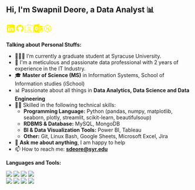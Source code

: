 <!-- Your title -->
## Hi, I'm Swapnil Deore, a Data Analyst :bar_chart:

<!-- Your badges
You can use the website to generate badges: https://shields.io/
-->

[<img align="left" alt="LinkedIn" width="25px" src="https://github.com/Swapppyy/Swapppyy/blob/main/linkedin.png" />](https://www.linkedin.com/in/swapnildeore/)
[<img align="left" alt="GitHub" width="25px" src="https://github.com/Swapppyy/Swapppyy/blob/main/Gitic.png" />](https://github.com/Swapppyy/)
[<img align="left" alt="My Portfolio" width="25px" src="https://github.com/Swapppyy/Swapppyy/blob/main/pf.png" />](https://example.com/)
[<img align="left" alt="Outlook" width="25px" src="https://github.com/Swapppyy/Swapppyy/blob/main/outlook.png" />](mailto:sdeore@syr.edu)
[<img align="left" alt="Hackerrank" width="25px" src="https://github.com/Swapppyy/Swapppyy/blob/main/hack.png" />](https://www.hackerrank.com/swap_deo15/)




<br>
<br>

<!-- Talking about you -->
**Talking about Personal Stuffs:**

<!-- Any image aligned to the right. Beware the width -->

- 👨🏽‍💻 I’m currently a graduate student at Syracuse University.
- 🧑 I'm a meticulous and passionate data professional with 2 years of experience in the IT Industry.
- 🎓 **Master of Science (MS)** in Information Systems, School of Information studies (iSchool)
- 📊 Passionate about all things in **Data Analytics, Data Science and Data Engineering**
- 💪🏽 Skilled in the following technical skills:
  * **Programming Language:** Python (pandas, numpy, matplotlib, seaborn, plotly, streamlit, scikit-learn, beautifulsoup)
  * **RDBMS & Database:** MySQL, MongoDB
  * **BI & Data Visualization Tools:** Power BI, Tableau
  * **Other:** Git, Linux Bash, Google Sheets, Microsoft Excel, Jira
- 💬 **Ask me about anything**, I am happy to help
- 📫 How to reach me: **sdeore@syr.edu**

**Languages and Tools:** 

  <!-- Your languages and tools. Be careful with the alignment. 
  You can use this sites to get logos: https://www.vectorlogo.zone or https://simpleicons.org/
  -->
  <code><img width="10%" src="https://www.vectorlogo.zone/logos/python/python-ar21.svg"></code>
  <code><img width="10%" src="https://www.vectorlogo.zone/logos/microsoft/microsoft-ar21.svg"></code>
  <code><img width="10%" src="https://www.vectorlogo.zone/logos/microsoft_powerbi/microsoft_powerbi-ar21.svg"></code>
  <code><img width="10%" src="https://www.vectorlogo.zone/logos/mysql/mysql-ar21.svg"></code>
  <br />
  <code><img width="10%" src="https://www.vectorlogo.zone/logos/jupyter/jupyter-ar21.svg"></code>
  <code><img width="10%" src="https://www.vectorlogo.zone/logos/visualstudio_code/visualstudio_code-ar21.svg"></code>
  <code><img width="10%" src="https://www.vectorlogo.zone/logos/git-scm/git-scm-ar21.svg"></code>
  <code><img width="10%" src="https://www.vectorlogo.zone/logos/linux/linux-ar21.svg"></code>
</p>
